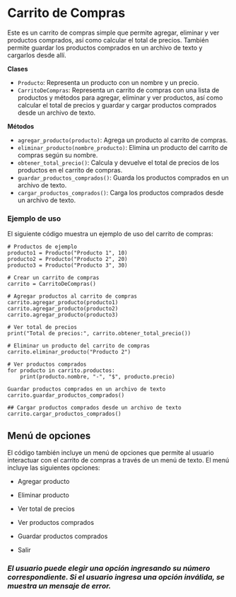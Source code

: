 
# Carrito de Compras

Este es un carrito de compras simple que permite agregar, eliminar y ver productos comprados, así como calcular el total de precios. También permite guardar los productos comprados en un archivo de texto y cargarlos desde allí.

**Clases**

- `Producto`: Representa un producto con un nombre y un precio.
- `CarritoDeCompras`: Representa un carrito de compras con una lista de productos y métodos para agregar, eliminar y ver productos, así como calcular el total de precios y guardar y cargar productos comprados desde un archivo de texto.

**Métodos**

- `agregar_producto(producto)`: Agrega un producto al carrito de compras.
- `eliminar_producto(nombre_producto)`: Elimina un producto del carrito de compras según su nombre.
- `obtener_total_precio()`: Calcula y devuelve el total de precios de los productos en el carrito de compras.
- `guardar_productos_comprados()`: Guarda los productos comprados en un archivo de texto.
- `cargar_productos_comprados()`: Carga los productos comprados desde un archivo de texto.

### Ejemplo de uso

El siguiente código muestra un ejemplo de uso del carrito de compras:
```
# Productos de ejemplo
producto1 = Producto("Producto 1", 10)
producto2 = Producto("Producto 2", 20)
producto3 = Producto("Producto 3", 30)

# Crear un carrito de compras
carrito = CarritoDeCompras()

# Agregar productos al carrito de compras
carrito.agregar_producto(producto1)
carrito.agregar_producto(producto2)
carrito.agregar_producto(producto3)

# Ver total de precios
print("Total de precios:", carrito.obtener_total_precio())

# Eliminar un producto del carrito de compras
carrito.eliminar_producto("Producto 2")

# Ver productos comprados
for producto in carrito.productos:
    print(producto.nombre, "-", "$", producto.precio)

Guardar productos comprados en un archivo de texto
carrito.guardar_productos_comprados()

## Cargar productos comprados desde un archivo de texto
carrito.cargar_productos_comprados()
```
## Menú de opciones

El código también incluye un menú de opciones que permite al usuario interactuar con el carrito de compras a través de un menú de texto. 
El menú incluye las siguientes opciones:

+ Agregar producto
- Eliminar producto
* Ver total de precios
- Ver productos comprados
+ Guardar productos comprados
* Salir
### ***El usuario puede elegir una opción ingresando su número correspondiente. Si el usuario ingresa una opción inválida, se muestra un mensaje de error.***
